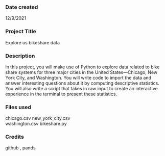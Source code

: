 >

### Date created
12/9/2021


### Project Title
Explore us bikeshare data

### Description
in this project, you will make use of Python to explore data related to bike share systems for three major cities in the United States—Chicago, New York City, and Washington. You will write code to import the data and answer interesting questions about it by computing descriptive statistics. You will also write a script that takes in raw input to create an interactive experience in the terminal to present these statistics.

### Files used
chicago.csv  new_york_city.csv  
washington.csv bikeshare.py 

### Credits
github , pands 

